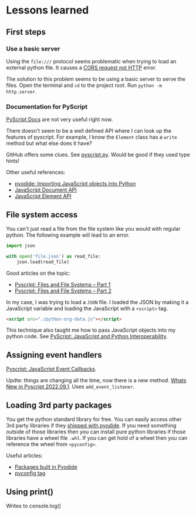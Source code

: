 # Lessons learned

## First steps

### Use a basic server

Using the `file:///` protocol seems problematic when trying to load an external python file. It causes a [CORS request not HTTP](https://developer.mozilla.org/en-US/docs/Web/HTTP/CORS/Errors/CORSRequestNotHttp) error.

The solution to this problem seems to be using a basic server to serve the files. Open the terminal and `cd` to the project root. Run `python -m http.server`.

### Documentation for PyScript

[PyScript Docs](https://docs.pyscript.net/latest/index.html) are not very useful right now.

There doesn't seem to be a well defined API where I can look up the features of pyscript. For example, I know the `Element` class has a `write` method but what else does it have?

GitHub offers some clues. See [pyscript.py](https://github.com/pyscript/pyscript/blob/main/pyscriptjs/src/python/pyscript.py). Would be good if they used type hints!

Other useful references:

- [pyodide: Importing JavaScript objects into Python](https://pyodide.org/en/stable/usage/type-conversions.html#importing-javascript-objects-into-python)
- [JavaScript Document API](https://developer.mozilla.org/en-US/docs/Web/API/Document)
- [JavaScript Element API](https://developer.mozilla.org/en-US/docs/Web/API/Element)

## File system access

You can't just read a file from the file system like you would with regular python. The following example will lead to an error.

```python
import json

with open('file.json') as read_file:
    json.load(read_file)
```

Good articles on the topic:

- [Pyscript: Files and File Systems – Part 1](https://www.jhanley.com/blog/pyscript-files-and-file-systems-part-1/)
- [Pyscript: Files and File Systems – Part 2](https://www.jhanley.com/blog/pyscript-files-and-file-systems-part-2/)

In my case, I was trying to load a `JSON` file. I loaded the JSON by making it a JavaScript variable and loading the JavaScript with a `<script>` tag.

```html
<script src="./python-org-data.js"></script>
```

This technique also taught me how to pass JavaScript objects into my python code. See [PyScript: JavaScript and Python Interoperability](https://www.jhanley.com/blog/pyscript-javascript-and-python-interoperability/).

## Assigning event handlers

[Pyscript: JavaScript Event Callbacks](https://www.jhanley.com/blog/pyscript-javascript-callbacks/).

Updte: things are changing all the time, now there is a new method. [Whats New in Pyscript 2022.09.1](https://jeff.glass/post/whats-new-pyscript-2022-09-1/). Uses `add_event_listener`.

## Loading 3rd party packages

You get the python standard library for free. You can easily access other 3rd party libraries if they [shipped with pyodide](https://pyodide.org/en/stable/usage/packages-in-pyodide.html). If you need something outside of those libraries then you can install pure python libraries if those libraries have a wheel file `.whl`. If you can get hold of a wheel then you can reference the wheel from `<pyconfig>`.

Useful articles:

- [Packages built in Pyodide](https://pyodide.org/en/stable/usage/packages-in-pyodide.html)
- [pyconfig tag](https://docs.pyscript.net/latest/tutorials/getting-started.html#the-py-config-tag)

## Using print()

Writes to console.log()
